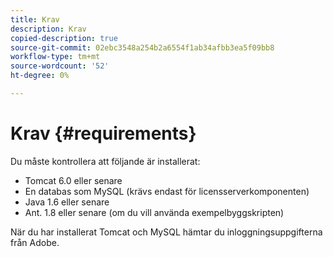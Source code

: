 ```yaml
---
title: Krav
description: Krav
copied-description: true
source-git-commit: 02ebc3548a254b2a6554f1ab34afbb3ea5f09bb8
workflow-type: tm+mt
source-wordcount: '52'
ht-degree: 0%

---
```


# Krav {#requirements}

Du måste kontrollera att följande är installerat:

* Tomcat 6.0 eller senare
* En databas som MySQL (krävs endast för licensserverkomponenten)
* Java 1.6 eller senare
* Ant. 1.8 eller senare (om du vill använda exempelbyggskripten)

När du har installerat Tomcat och MySQL hämtar du inloggningsuppgifterna från Adobe.
